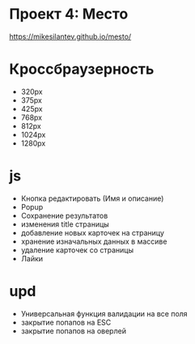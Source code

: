 <!-- В торопях в гите накосячил... походжу все перемешалось =) -->

# Проект 4: Место
https://mikesilantev.github.io/mesto/

# Кроссбраузерность
- 320px
- 375px
- 425px
- 768px
- 812px
- 1024px
- 1280px

# js
- Кнопка редактировать (Имя и описание)
- Popup
- Сохранение результатов
- изменения title страницы
- добавление новых карточек на страницу
- хранение изначальных данных в массиве
- удаление карточек со страницы
- Лайки
# upd
- Универсальная функция валидации на все поля
- закрытие попапов на ESC
- закрытие попапов на оверлей


